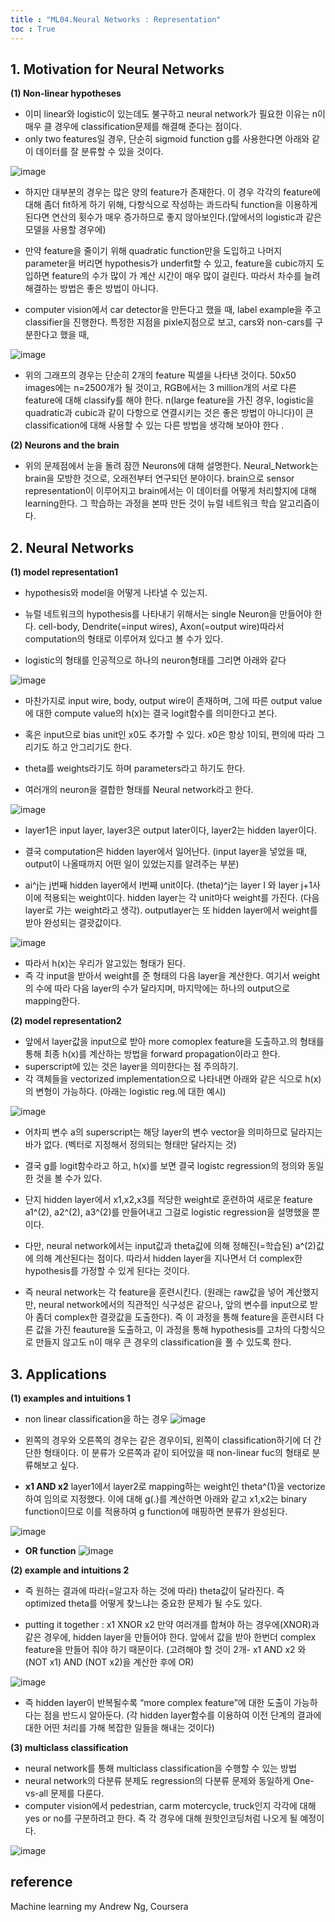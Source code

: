 ```yaml
---
title : "ML04.Neural Networks : Representation"
toc : True
---
```


## 1. Motivation for Neural Networks
**(1) Non-linear hypotheses**


- 이미 linear와 logistic이 있는데도 불구하고 neural network가 필요한 이유는 n이 매우 클 경우에 classification문제를 해결해 준다는 점이다. 
- only two features일 경우, 단순히 sigmoid function g를 사용한다면 아래와 같이 데이터를 잘 분류할 수 있을 것이다. 

![image](https://user-images.githubusercontent.com/49298791/73378152-7ed3e400-4303-11ea-8276-2f511cedf33c.png)

- 하지만 대부분의 경우는 많은 양의 feature가 존재한다. 이 경우 각각의 feature에 대해 좀더 fit하게 하기 위해, 다항식으로 작성하는 콰드라틱 function을 이용하게 된다면 연산의 횟수가 매우 증가하므로 좋지 않아보인다.(앞에서의 logistic과 같은 모델을 사용할 경우에)
- 만약 feature을 줄이기 위해 quadratic function만을 도입하고 나머지 parameter을 버리면 hypothesis가 underfit할 수 있고, feature을 cubic까지 도입하면 feature의 수가 많이 가 계산 시간이 매우 많이 걸린다. 따라서 차수를 늘려 해결하는 방법은 좋은 방법이 아니다.

- computer vision에서 car detector을 만든다고 했을 때, label example을 주고 classifier을 진행한다. 특정한 지점을 pixle지점으로 보고, cars와 non-cars를 구분한다고 했을 때, 

![image](https://user-images.githubusercontent.com/49298791/73378194-90b58700-4303-11ea-9a5b-02851f287671.png)

- 위의 그래프의 경우는 단순히 2개의 feature 픽셀을 나타낸 것이다. 50x50 images에는 n=2500개가 될 것이고, RGB에서는 3 million개의 서로 다른 feature에 대해 classify를 해야 한다. n(large feature을 가진 경우, logistic을 quadratic과 cubic과 같이 다항으로 연결시키는 것은 좋은 방법이 아니다)이 큰 classification에 대해 사용할 수 있는 다른 방법을 생각해 보아야 한다 .


**(2) Neurons and the brain**
- 위의 문제점에서 눈을 돌려 잠깐 Neurons에 대해 설명한다. 
Neural_Network는 brain을 모방한 것으로, 오래전부터 연구되던 분야이다. 
brain으로 sensor representation이 이루어지고 brain에서는 이 데이터를 어떻게 처리할지에 대해 learning한다. 그 학습하는 과정을 본따 만든 것이 뉴럴 네트워크 학습 알고리즘이다. 


## 2. Neural Networks
**(1) model representation1**



- hypothesis와 model을 어떻게 나타낼 수 있는지. 

- 뉴럴 네트워크의 hypothesis를 나타내기 위해서는 single Neuron을 만들어야 한다. cell-body, Dendrite(=input wires), Axon(=output wire)따라서 computation의 형태로 이루어져 있다고 볼 수가 있다. 

- logistic의 형태를 인공적으로 하나의 neuron형태를 그리면 아래와 같다 

![image](https://user-images.githubusercontent.com/49298791/73378280-b5a9fa00-4303-11ea-9561-da2d1d940561.png)

- 마찬가지로 input wire, body, output wire이 존재하며, 그에 따른 output value에 대한 compute value의 h(x)는 결국 logit함수를 의미한다고 본다. 

- 혹은 input으로 bias unit인 x0도 추가할 수 있다. x0은 항상 1이되, 편의에 따라 그리기도 하고 안그리기도 한다. 
- theta를 weights라기도 하며 parameters라고 하기도 한다.


- 여러개의 neuron을 결합한 형태를 Neural network라고 한다. 

![image](https://user-images.githubusercontent.com/49298791/73378341-cc505100-4303-11ea-8261-783b0a1097a2.png)

- layer1은 input layer, layer3은 output later이다, layer2는 hidden layer이다. 
- 결국 computation은 hidden layer에서 일어난다. 
(input layer을 넣었을 때, output이 나올때까지 어떤 일이 있었는지를 알려주는 부분)


- ai^j는 j번째 hidden layer에서 I번째 unit이다. (theta)^j는 layer I 와 layer j+1사이에 적용되는 weight이다. hidden layer는 각 unit마다 weight를 가진다. (다음 layer로 가는 weight라고 생각). outputlayer는 또 hidden layer에서 weight를 받아 완성되는 결괏값이다. 

![image](https://user-images.githubusercontent.com/49298791/73378376-da9e6d00-4303-11ea-94a7-42e2eb1e2d30.png)

- 따라서 h(x)는 우리가 알고있는 형태가 된다. 
- 즉 각 input을 받아서 weight를 준 형태의 다음 layer을 계산한다. 여기서 weight의 수에 따라 다음 layer의 수가 달라지며, 마지막에는 하나의 output으로 mapping한다. 



**(2) model representation2**
- 앞에서 layer값을 input으로 받아 more comoplex feature을 도출하고.의 형태를 통해 최종 h(x)를 계산하는 방법을 forward propagation이라고 한다. 
- superscript에 있는 것은 layer을 의미한다는 점 주의하기.
- 각 객체들을 vectorized implementation으로 나타내면 아래와 같은 식으로 h(x)의 변형이 가능하다. (아래는 logistic reg.에 대한 예시)

![image](https://user-images.githubusercontent.com/49298791/73378421-ee49d380-4303-11ea-9345-66084c769b2f.png)

- 어차피 변수 a의 superscript는 해당 layer의 변수 vector을 의미하므로 달라지는바가 없다. (벡터로 지정해서 정의되는 형태만 달라지는 것)
- 결국 g를 logit함수라고 하고, h(x)를 보면 결국 logistc regression의 정의와 동일한 것을 볼 수가 있다. 
- 단지 hidden layer에서 x1,x2,x3를 적당한 weight로 훈련하여 새로운 feature a1^(2), a2^(2), a3^(2)를 만들어내고 그걸로 logistic regression을 설명했을 뿐이다. 
- 다만, neural network에서는 input값과 theta값에 의해 정해진(=학습된) a^(2)값에 의해 계산된다는 점이다. 따라서 hidden layer을 지나면서 더 complex한 hypothesis를 가정할 수 있게 된다는 것이다. 


- 즉 neural network는 각 feature을 훈련시킨다. (원래는 raw값을 넣어 계산했지만, neural network에서의 직관적인 식구성은 같으나, 앞의 변수를 input으로 받아 좀더 complex한 결괏값을 도출한다). 즉 이 과정을 통해 feature을 훈련시텨 다른 값을 가진 feauture을 도출하고, 이 과정을 통해 hypothesis를 고차의 다항식으로 만들지 않고도 n이 매우 큰 경우의 classification을 풀 수 있도록 한다. 



## 3. Applications
**(1) examples and intuitions 1**



- non linear classification을 하는 경우
![image](https://user-images.githubusercontent.com/49298791/73378478-07528480-4304-11ea-9812-370fb22fde4b.png)

- 왼쪽의 경우와 오른쪽의 경우는 같은 경우이되, 왼쪽이 classification하기에 더 간단한 형태이다. 이 분류가 오른쪽과 같이 되어있을 때 non-linear fuc의 형태로 분류해보고 싶다. 


- **x1 AND x2**
layer1에서 layer2로 mapping하는 weight인 theta^(1)을 vectorize하여 임의로 지정했다. 이에 대해 g(.)를 계산하면 아래와 같고 x1,x2는 binary function이므로 이를 적용하여 g function에 매핑하면 분류가 완성된다. 

![image](https://user-images.githubusercontent.com/49298791/73378506-120d1980-4304-11ea-8892-cdaf8d48851c.png)


- **OR function**
![image](https://user-images.githubusercontent.com/49298791/73378527-1a655480-4304-11ea-95a5-7ca6b79dd3cc.png)



**(2) example and intuitions 2**
- 즉 원하는 결과에 따라(=알고자 하는 것에 따라) theta값이 달라진다. 즉 optimized theta를 어떻게 찾느냐는 중요한 문제가 될 수도 있다. 


- putting it together : x1 XNOR x2
만약 여러개를 합쳐야 하는 경우에(XNOR)과 같은 경우에, hidden layer을 만들어야 한다. 
앞에서 값을 받아 한번더 complex feature을 만들어 줘야 하기 때문이다. 
(고려해야 할 것이 2개- x1 AND x2 와 (NOT x1) AND (NOT x2)을 계산한 후에 OR)

![image](https://user-images.githubusercontent.com/49298791/73378569-2b15ca80-4304-11ea-9fb5-1c41b58ba4d5.png)

- 즉 hidden layer이 반복될수록 “more complex feature”에 대한 도출이 가능하다는 점을 반드시 알아둔다. (각 hidden layer함수를 이용하여 이전 단계의 결과에 대한 어떤 처리를 가해 복잡한 일들을 해내는 것이다)



**(3) multiclass classification**
- neural network를 통해 multiclass classification을 수행할 수 있는 방법
- neural network의 다분류 분제도 regression의 다분류 문제와 동일하게 One-vs-all 문제를 다룬다. 
- computer vision에서 pedestrian, carm motercycle, truck인지 각각에 대해 yes or no를 구분하려고 한다. 즉 각 경우에 대해 원핫인코딩처럼 나오게 될 예정이다. 

![image](https://user-images.githubusercontent.com/49298791/73378640-3cf76d80-4304-11ea-820b-16c229a25d93.png)


## reference
Machine learning my Andrew Ng, Coursera

